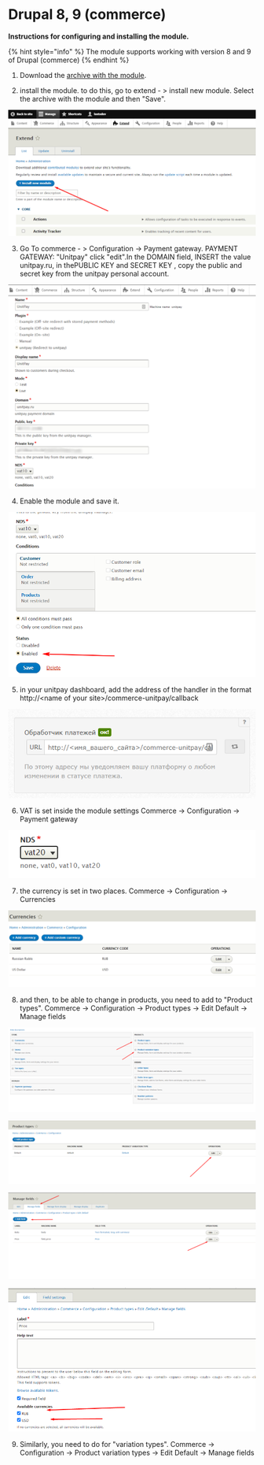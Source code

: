 # Drupal 8, 9 \(commerce\)

**Instructions for configuring and installing the module.**

{% hint style="info" %}
The module supports working with version 8 and 9 of Drupal \(commerce\)
{% endhint %}

1. Download the [archive with the module](https://github.com/unitpay/drupal/archive/main.zip).

2. install the module. to do this, go to extend - &gt; install new module. Select the archive with the module and then "Save".

![](../../.gitbook/assets/d_ustanovka.png)

3. Go To commerce - &gt; Configuration -&gt; Payment gateway. PAYMENT GATEWAY: "Unitpay" click "edit".In the DOMAIN field, INSERT the value unitpay.ru, in thePUBLIC KEY  and SECRET KEY , copy the public and secret key from the unitpay personal account.

![](../../.gitbook/assets/8-nastroiki1.png)

4. Enable the module and save it.

![](../../.gitbook/assets/8-nastroiki2.png)

5. in your unitpay dashboard, add the address of the handler in the format http://&lt;name of your site&gt;/commerce-unitpay/callback

![](../../.gitbook/assets/213514da544a8913f88105cb2135f9ae.png)

6. VAT is set inside the module settings Commerce -&gt; Configuration -&gt; Payment gateway

![](../../.gitbook/assets/6e56d9874bd24b7521520cac32b1d278.png)

7. the currency is set in two places. Commerce -&gt; Configuration -&gt; Currencies

![](../../.gitbook/assets/6a75171b61038834536fdc4987f3386b.png)

8. and then, to be able to change in products, you need to add to "Product types". Commerce -&gt; Configuration -&gt; Product types -&gt; Edit Default -&gt; Manage fields

![](../../.gitbook/assets/1111.png)

![](../../.gitbook/assets/222.png)

![](../../.gitbook/assets/3333.png)

![](../../.gitbook/assets/4444.png)

9. Similarly, you need to do for "variation types". Commerce -&gt; Configuration -&gt; Product variation types -&gt; Edit Default -&gt; Manage fields



